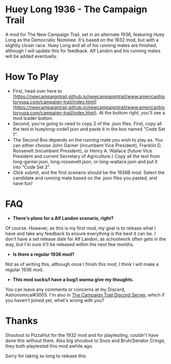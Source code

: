 # Huey Long 1936 - The Campaign Trail
A mod for The New Campaign Trail, set in an alternate 1936, featuring Huey Long as the Democratic Nominee. It's based on the 1932 mod, but with a slightly closer race. Huey Long and all of his running mates are finished, although I will update this for feedback. Alf Landon and his running mates will be added eventually.

# How To Play
- First, head over here to [https://newcampaigntrail.github.io/newcampaigntrail/www.americanhistoryusa.com/campaign-trail/index.html](https://newcampaigntrail.github.io/newcampaigntrail/www.americanhistoryusa.com/campaign-trail/index.html). At the bottom right, you'll see a mod loader button.
- Second, you're going to need to copy 2 of the .json files. First, copy all the text in hueylong-code1.json and paste it in the box named "Code Set 1". 
- The Second Box depends on the running mate you wish to play as. You can either choose John Garner (incumbent Vice President), Franklin D. Roosevelt (incumbent President), or Henry A. Wallace (future Vice President and current Secretary of Agriculture.) Copy all the text from long-garner.json, long-roosevelt.json, or long-wallace.json and put it into "Code Set 2".
- Click submit, and the first scenario should be the 1936B mod. Select the candidate and running mate based on the .json files you pasted, and have fun!
# FAQ
- **There's plans for a Alf Landon scenario, right?**

Of course. However, as this is my first mod, my goal is to release what I have and take any feedback to ensure everything is the best it can be. I don't have a set release date for Alf Landon, as schoolwork often gets in the way, but I'm sure it'll be released within the next few months.

- **Is there a regular 1936 mod?**

Not as of writing this, although once I finish this mod, I think I will make a regular 1936 mod. 

- **This mod sucks/I have a bug/I wanna give my thoughts.**

You can leave any comments or concerns at my Discord, Astronomical#3005. I'm also in [The Campaign Trail Discord Server](https://discord.gg/CfS6yTtjZj), which if you haven't joined yet, what's wrong with you? 

# Thanks
Shoutout to PizzaHut for the 1932 mod and for playtesting, couldn't have done this without them. Also big shoutout to Snoo and Bruh/Senator Cringe, they both playtested this mod awhile ago. 

Sorry for taking so long to release this. 
